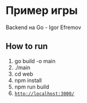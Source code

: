 # Пример игры

Backend на Go - Igor Efremov

## How to run

1. go build -o main
2. ./main
3. cd web
4. npm install
5. npm run build
6. [`http://localhost:3000/`](http://localhost:3000/)
